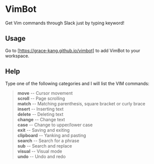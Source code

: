 # VimBot
Get Vim commands through Slack just by typing keyword!

## Usage
Go to [https://grace-kang.github.io/vimbot] to add VimBot to your workspace.

## Help
Type one of the following categories and I will list the VIM commands:  
>**move** -- Cursor movement  
**scroll** -- Page scrolling  
**match** -- Matching parenthesis, square bracket or curly brace  
**insert** -- Inserting text  
**delete** -- Deleting text  
**change** -- Change text  
**case** -- Change to upper/lower case  
**exit** -- Saving and exiting  
**clipboard** -- Yanking and pasting  
**search** -- Search for a phrase  
**sub** -- Search and replace  
**visual** -- Visual mode  
**undo** -- Undo and redo  
